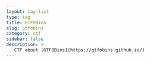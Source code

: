 ```yaml
---
layout: tag-list
type: tag
title: GTFOBins
slug: gtfobins
category: ctf
sidebar: false
description: >
   CTF about [GTFOBins](https://gtfobins.github.io/)
---
```

